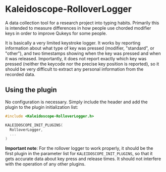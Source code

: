 # Kaleidoscope-RolloverLogger

A data collection tool for a research project into typing habits. Primarily this
is intended to measure differences in how people use chorded modifier keys in
order to improve Qukeys for some people.

It is basically a very limited keystroke logger. It works by reporting
information about what type of key was pressed (modifier, "standard", or
"other"), and two timestamps showing when the key was pressed and when it was
released. Importantly, it does not report exactly which key was pressed (neither
the keycode nor the precise key position is reported), so it should be very
difficult to extract any personal information from the recorded data.

## Using the plugin

No configuration is necessary. Simply include the header and add the plugin to
the plugin initialization list:

```c++
#include <Kaleidoscope-RolloverLogger.h>

KALEIDOSCOPE_INIT_PLUGINS(
  RolloverLogger,
  ...
)
```

**Important note**: For the rollover logger to work properly, it should be the
first plugin in the parameter list for `KALEIDOSCOPE_INIT_PLUGINS`, so that it
gets accurate data about key press and release times. It should not interfere
with the operation of any other plugins.

